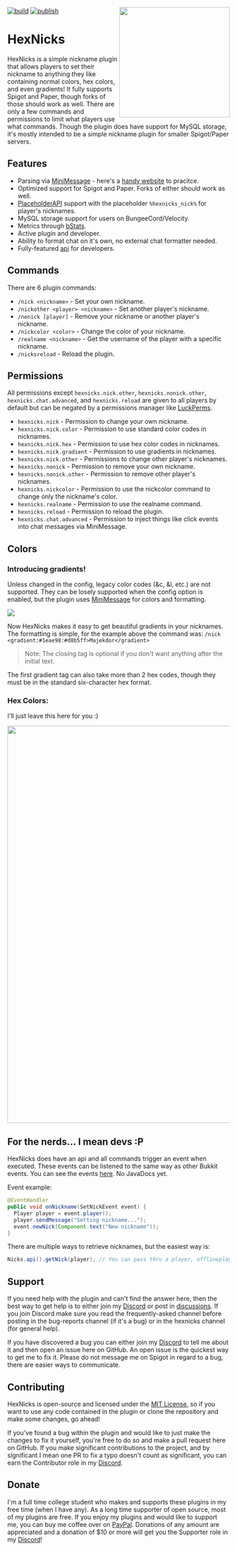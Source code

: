 [![build](https://github.com/Majekdor/HexNicks/actions/workflows/build.yml/badge.svg)](https://github.com/Majekdor/HexNicks/actions/workflows/build.yml)
[![publish](https://github.com/Majekdor/HexNicks/actions/workflows/publish.yml/badge.svg)](https://repo.majek.dev/releases/dev/majek/hexnicks/HexNicks)
<img align="right" src="https://raw.githubusercontent.com/Majekdor/HexNicks/master/hexnicks.png" height="250" width="250">

# HexNicks

HexNicks is a simple nickname plugin that allows players to set their nickname to anything they like containing normal colors, hex colors, and even gradients! It fully supports Spigot and Paper, though forks of those should work as well. There are only a few commands and permissions to limit what players use what commands. Though the plugin does have support for MySQL storage, it's mostly intended to be a simple nickname plugin for smaller Spigot/Paper servers.

## Features

- Parsing via [MiniMessage](https://docs.adventure.kyori.net/minimessage.html) - here's a [handy website](https://webui.adventure.kyori.net/) to pracitce.
- Optimized support for Spigot and Paper. Forks of either should work as well.
- [PlaceholderAPI](https://www.spigotmc.org/resources/placeholderapi.6245/) support with the placeholder `%hexnicks_nick%` for player's nicknames.
- MySQL storage support for users on BungeeCord/Velocity.
- Metrics through [bStats](https://bstats.org/plugin/bukkit/HexNicks/8764).
- Active plugin and developer.
- Ability to format chat on it's own, no external chat formatter needed.
- Fully-featured [api](https://github.com/Majekdor/HexNicks/tree/master/src/main/java/dev/majek/hexnicks/api) for developers.

## Commands

There are 6 plugin commands:
- `/nick <nickname>` - Set your own nickname.
- `/nickother <player> <nickname>` - Set another player's nickname.
- `/nonick [player]` - Remove your nickname or another player's nickname.
- `/nickcolor <color>` - Change the color of your nickname.
- `/realname <nickname>` - Get the username of the player with a specific nickname.
- `/nicksreload` - Reload the plugin.

## Permissions

All permissions except `hexnicks.nick.other`, `hexnicks.nonick.other`, `hexnicks.chat.advanced`, and `hexnicks.reload` are given to all players by default but can be negated by a permissions manager like [LuckPerms](https://luckperms.net/).
- `hexnicks.nick` - Permission to change your own nickname.
- `hexnicks.nick.color` - Permission to use standard color codes in nicknames.
- `hexnicks.nick.hex` - Permission to use hex color codes in nicknames.
- `hexnicks.nick.gradient` - Permission to use gradients in nicknames.
- `hexnicks.nick.other` - Permissions to change other player's nicknames.
- `hexnicks.nonick` - Permission to remove your own nickname.
- `hexnicks.nonick.other` - Permission to remove other player's nicknames.
- `hexnicks.nickcolor` - Permission to use the nickcolor command to change only the nickname's color.
- `hexnicks.realname` - Permission to use the realname command.
- `hexnicks.reload` - Permission to reload the plugin.
- `hexnicks.chat.advanced` - Permission to inject things like click events into chat messages via MiniMessage.

## Colors

### Introducing gradients!

Unless changed in the config, legacy color codes (&c, &l, etc.) are not supported. They can be losely supported when the config option is enabled, but the plugin uses [MiniMessage](https://docs.adventure.kyori.net/minimessage.html) for colors and formatting.

<img align="middle" src="https://i.imgur.com/zdn80Qe.png">

Now HexNicks makes it easy to get beautiful gradients in your nicknames. The formatting is simple, for the example above the command was: `/nick <gradient:#1eae98:#d8b5ff>Majekdor</gradient>`

> Note: The closing tag is optional if you don't want anything after the initial text.

The first gradient tag can also take more than 2 hex codes, though they must be in the standard six-character hex format.


### Hex Colors:

I'll just leave this here for you :)

<img align="middle" src="https://i.pinimg.com/originals/f2/08/30/f2083044743edea046c2bc16b082b4fe.gif" height="900" width="800">

## For the nerds... I mean devs :P

HexNicks does have an api and all commands trigger an event when executed. These events can be listened to the same way as other Bukkit events. You can see the events [here](https://github.com/Majekdor/HexNicks/tree/master/src/main/java/dev/majek/hexnicks/api). No JavaDocs yet.

Event example:
```java
@EventHandler
public void onNickname(SetNickEvent event) {
  Player player = event.player();
  player.sendMessage("Setting nickname...");
  event.newNick(Component.text("New nickname"));
}
```

There are multiple ways to retrieve nicknames, but the easiest way is:
```java
Nicks.api().getNick(player); // You can pass thru a player, offlineplayer, or uuid
```

## Support

If you need help with the plugin and can't find the answer here, then the best way to get help is to either join my [Discord](https://discord.gg/CGgvDUz) or post in [discussions](https://github.com/Majekdor/HexNicks/discussions/categories/q-a). If you join Discord make sure you read the frequently-asked channel before posting in the bug-reports channel (if it's a bug) or in the hexnicks channel (for general help). 

If you have discovered a bug you can either join my [Discord](https://discord.gg/CGgvDUz) to tell me about it and then open an issue here on GitHub. An open issue is the quickest way to get me to fix it. Please do not message me on Spigot in regard to a bug, there are easier ways to communicate.


## Contributing

HexNicks is open-source and licensed under the [MIT License](https://github.com/Majekdor/HexNicks/blob/main/LICENSSE), so if you want to use any code contained in the plugin or clone the repository and make some changes, go ahead!

If you've found a bug within the plugin and would like to just make the changes to fix it yourself, you're free to do so and make a pull request here on GitHub. If you make significant contributions to the project, and by significant I mean one PR to fix a typo doesn't count as significant, you can earn the Contributor role in my [Discord](https://discord.gg/CGgvDUz).


## Donate

I'm a full time college student who makes and supports these plugins in my free time (when I have any). As a long time supporter of open source, most of my plugins are free. If you enjoy my plugins and would like to support me, you can buy me coffee over on  [PayPal](https://paypal.com/paypalme/majekdor). Donations of any amount are appreciated and a donation of $10 or more will get you the Supporter role in my [Discord](https://discord.gg/CGgvDUz)!
